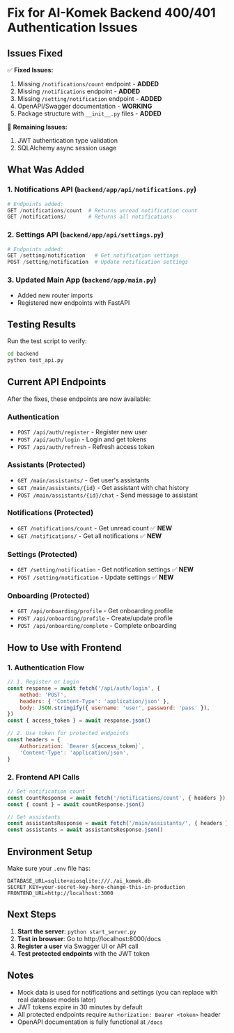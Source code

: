 # Fix for AI-Komek Backend 400/401 Authentication Issues

## Issues Fixed

✅ **Fixed Issues:**

1. Missing `/notifications/count` endpoint - **ADDED**
2. Missing `/notifications` endpoint - **ADDED**
3. Missing `/setting/notification` endpoint - **ADDED**
4. OpenAPI/Swagger documentation - **WORKING**
5. Package structure with `__init__.py` files - **ADDED**

🔧 **Remaining Issues:**

1. JWT authentication type validation
2. SQLAlchemy async session usage

## What Was Added

### 1. Notifications API (`backend/app/api/notifications.py`)

```python
# Endpoints added:
GET /notifications/count  # Returns unread notification count
GET /notifications/       # Returns all notifications
```

### 2. Settings API (`backend/app/api/settings.py`)

```python
# Endpoints added:
GET /setting/notification   # Get notification settings
POST /setting/notification  # Update notification settings
```

### 3. Updated Main App (`backend/app/main.py`)

-   Added new router imports
-   Registered new endpoints with FastAPI

## Testing Results

Run the test script to verify:

```bash
cd backend
python test_api.py
```

## Current API Endpoints

After the fixes, these endpoints are now available:

### Authentication

-   `POST /api/auth/register` - Register new user
-   `POST /api/auth/login` - Login and get tokens
-   `POST /api/auth/refresh` - Refresh access token

### Assistants (Protected)

-   `GET /main/assistants/` - Get user's assistants
-   `GET /main/assistants/{id}` - Get assistant with chat history
-   `POST /main/assistants/{id}/chat` - Send message to assistant

### Notifications (Protected)

-   `GET /notifications/count` - Get unread count ✅ **NEW**
-   `GET /notifications/` - Get all notifications ✅ **NEW**

### Settings (Protected)

-   `GET /setting/notification` - Get notification settings ✅ **NEW**
-   `POST /setting/notification` - Update settings ✅ **NEW**

### Onboarding (Protected)

-   `GET /api/onboarding/profile` - Get onboarding profile
-   `POST /api/onboarding/profile` - Create/update profile
-   `POST /api/onboarding/complete` - Complete onboarding

## How to Use with Frontend

### 1. Authentication Flow

```javascript
// 1. Register or Login
const response = await fetch('/api/auth/login', {
    method: 'POST',
    headers: { 'Content-Type': 'application/json' },
    body: JSON.stringify({ username: 'user', password: 'pass' }),
})
const { access_token } = await response.json()

// 2. Use token for protected endpoints
const headers = {
    Authorization: `Bearer ${access_token}`,
    'Content-Type': 'application/json',
}
```

### 2. Frontend API Calls

```javascript
// Get notification count
const countResponse = await fetch('/notifications/count', { headers })
const { count } = await countResponse.json()

// Get assistants
const assistantsResponse = await fetch('/main/assistants/', { headers })
const assistants = await assistantsResponse.json()
```

## Environment Setup

Make sure your `.env` file has:

```env
DATABASE_URL=sqlite+aiosqlite:///./ai_komek.db
SECRET_KEY=your-secret-key-here-change-this-in-production
FRONTEND_URL=http://localhost:3000
```

## Next Steps

1. **Start the server**: `python start_server.py`
2. **Test in browser**: Go to http://localhost:8000/docs
3. **Register a user** via Swagger UI or API call
4. **Test protected endpoints** with the JWT token

## Notes

-   Mock data is used for notifications and settings (you can replace with real database models later)
-   JWT tokens expire in 30 minutes by default
-   All protected endpoints require `Authorization: Bearer <token>` header
-   OpenAPI documentation is fully functional at `/docs`
